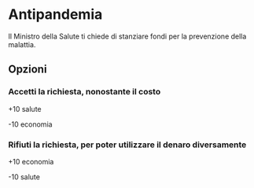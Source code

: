 # Antipandemia 
Il Ministro della Salute ti chiede di stanziare fondi per la prevenzione della malattia.
## Opzioni

### Accetti la richiesta, nonostante il costo
+10 salute

-10 economia
### Rifiuti la richiesta, per poter utilizzare il denaro diversamente
+10 economia

-10 salute
